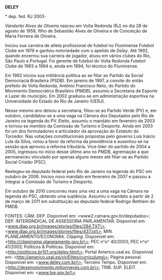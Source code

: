 **DELEY**

\* dep. fed. RJ 2003-

*Vanderlei Alves de Oliveira* nasceu em Volta Redonda (RJ) no dia 28 de
agosto de 1959, filho de Sebastião Alves de Oliveira e de Conceição de
Maria Ferreira de Oliveira.

Iniciou sua carreira de atleta profissional de futebol no Fluminense
Futebol Clube em 1976 e ganhou notoriedade com o apelido de *Deley*. Até
1992, quando encerrou sua carreira de jogador, atuou em vários clubes do
Rio, São Paulo e Portugal. Foi gerente de futebol do Volta Redonda
Futebol Clube de 1993 a 1994 e, ainda em 1994, foi técnico do
Fluminense.

Em 1992 iniciou sua militância política ao se filiar ao Partido da
Social Democracia Brasileira (PSDB). Em janeiro de 1997, a convite do
então prefeito de Volta Redonda, Antônio Francisco Neto, do Partido do
Movimento Democrático Brasileiro (PMDB), assumiu a Secretaria de Esporte
e Lazer do município. Em 2002 graduou-se em administração esportiva na
Universidade do Estado do Rio de Janeiro (UERJ).

Nesse mesmo ano deixou a secretaria, filiou-se ao Partido Verde (PV) e,
em outubro, candidatou-se a uma vaga na Câmara dos Deputados pelo Rio de
Janeiro na legenda do PV. Eleito, assumiu o mandato em fevereiro de 2003
e tornou-se membro da Comissão de Turismo e Desporto. Ainda em 2003 foi
um dos formuladores e articulador da aprovação do Estatuto do Torcedor.
Nas votações constitucionais propostas pelo governo Luís Inácio Lula da
Silva, votou a favor da reforma da previdência e ausentou-se na sessão
que aprovou a reforma tributária. Vice-líder do partido de 2004 a 2005,
ingressou no início desse último ano no PMDB, agremiação a que
permaneceu vinculado por apenas alguns meses até filiar-se ao Partido
Social Cristão (PSC).

Reelegeu-se deputado federal pelo Rio de Janeiro na legenda do PSC em
outubro de 2006. Iniciou novo mandato em fevereiro de 2007 e passou a
integrar a Comissão de Turismo e Desporto.

Em outubro de 2010 concorreu mais uma vez a uma vaga na Câmara na
legenda do PSC, obtendo uma suplência. Assumiu o mandato a partir de 2
de março de 2011 em substituição ao deputado federal Rodrigo Bethlem do
PMDB.

FONTES: CÂM. DEP. Disponível em: \<www2.camara.gov.br/deputados\>; DEP.
INTERSINDICAL DE ASSESSORIA PARLAMENTAR. Disponível em:
\<www.diap.org.br/images/stories/files/284.TXT\>;
\<www.diap.org.br/images/stories/files/437.txt\>; MIN.
PLANEJAMENTO/ECONOMIA. *Clipping*. Disponível em:
\<http://clippingmp.planejamento.gov.br\>; PEC n^o^ 40/2003; PEC n^o^
41/2003; Políticos & Políticas. Disponível em:
\<http://politicos.br101.org/deley.html\>; Portal Americo.usal.es.
Disponível em: \<http://americo.usal.es/vir/Elites/curriculums\>; Página
pessoal. Disponível em: \<www.deley.com.br/\>; Terceiro Tempo.
Disponível em: \<http://desenvolvimento.miltonneves.com.br\>; TRIB. SUP.
ELEIT. Disponível em: \<www.tse.gov.br/\>.
